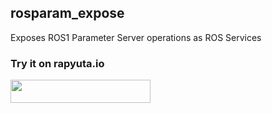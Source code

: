 ## rosparam_expose

Exposes ROS1 Parameter Server operations as ROS Services

### Try it on rapyuta.io

<a href="https://console.rapyuta.io/catalog?uo=1&link=https%3A%2F%2Fraw.githubusercontent.com%2FshivamMg%2Frosparam_expose%2Fmaster%2Fio_manifests%2Fclient-server-example.json">
  <img src="https://storage.googleapis.com/artifacts.rapyuta.io/images/import-package-button.svg" width="224" height="37" />
</a>
